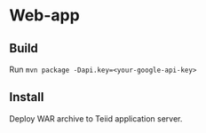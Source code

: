 # Web-app

## Build
Run `mvn package -Dapi.key=<your-google-api-key>`

## Install
Deploy WAR archive to Teiid application server.
